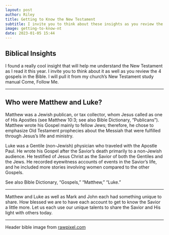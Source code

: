 ```yaml
---
layout: post
author: Riley
title: Getting to Know the New Testament
subtitle: I invite you to think about these insights as you review the four gospels in the Bible this year.
image: getting-to-know-nt
date: 2023-01-05 15:44
---
```

Biblical Insights
-----------------

I found a really cool insight that will help me understand the New Testament as I read it this year. I invite you to think about it as well as you review the 4 gospels in the Bible. I will pull it from my church’s New Testament study manual Come, Follow Me.

* * *

Who were Matthew and Luke?
--------------------------

Matthew was a Jewish publican, or tax collector, whom Jesus called as one of His Apostles (see Matthew 10:3; see also Bible Dictionary, “Publicans”). Matthew wrote his Gospel mainly to fellow Jews; therefore, he chose to emphasize Old Testament prophecies about the Messiah that were fulfilled through Jesus’s life and ministry.

Luke was a Gentile (non-Jewish) physician who traveled with the Apostle Paul. He wrote his Gospel after the Savior’s death primarily to a non-Jewish audience. He testified of Jesus Christ as the Savior of both the Gentiles and the Jews. He recorded eyewitness accounts of events in the Savior’s life, and he included more stories involving women compared to the other Gospels.

See also Bible Dictionary, “Gospels,” “Matthew,” “Luke.”

* * *

Matthew and Luke as well as Mark and John each had something unique to share. How blessed we are to have each account to get to know the Savior a little more. Let us each use our unique talents to share the Savior and His light with others today.

* * *

Header bible image from [rawpixel.com](https://www.rawpixel.com/image/3283929/free-photo-image-bible-reading-book)